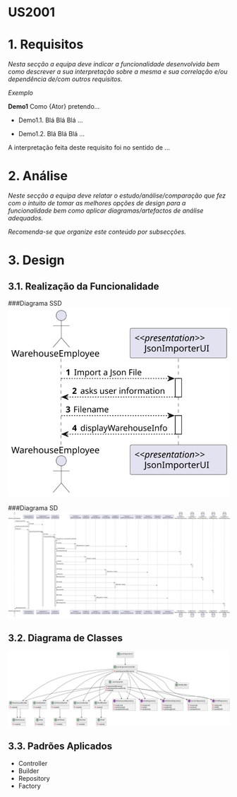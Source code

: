 US2001
=======================================


# 1. Requisitos

*Nesta secção a equipa deve indicar a funcionalidade desenvolvida bem como descrever a sua interpretação sobre a mesma e sua correlação e/ou dependência de/com outros requisitos.*

*Exemplo*

**Demo1** Como {Ator} pretendo...

- Demo1.1. Blá Blá Blá ...

- Demo1.2. Blá Blá Blá ...

A interpretação feita deste requisito foi no sentido de ...

# 2. Análise

*Neste secção a equipa deve relatar o estudo/análise/comparação que fez com o intuito de tomar as melhores opções de design para a funcionalidade bem como aplicar diagramas/artefactos de análise adequados.*

*Recomenda-se que organize este conteúdo por subsecções.*

# 3. Design

## 3.1. Realização da Funcionalidade

###Diagrama SSD
![US2001_SSD](US2001_SSD.svg)

###Diagrama SD
![US2001_SD](US2001_SD.svg)

## 3.2. Diagrama de Classes

![US2001_CD](US2001_CD.svg)

## 3.3. Padrões Aplicados

- Controller
- Builder
- Repository
- Factory


